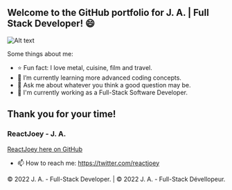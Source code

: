 ## Welcome to the GitHub portfolio for J. A. | Full Stack Developer! 😄

![Alt text](https://avatars.githubusercontent.com/u/46306007?v=4 "ReactJoey hero banner with text containing: 'Follow ReactJoey on Twitter!'")

Some things about me:

- ⭐ Fun fact: I love metal, cuisine, film and travel.
- 🌱 I’m currently learning more advanced coding concepts.
- 💬 Ask me about whatever you think a good question may be.
- 🔭 I'm currently working as a Full-Stack Software Developer.

## Thank you for your time!
### ReactJoey - J. A.
[ReactJoey here on GitHub](https://github.com/ReactJoey)

- 📫 How to reach me: https://twitter.com/reactjoey

© 2022 J. A. - Full-Stack Developer. | © 2022 J. A. - Full-Stack Dévellopeur.
